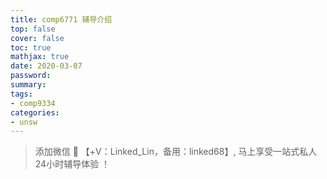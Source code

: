 ```yaml
---
title: comp6771 辅导介绍
top: false
cover: false
toc: true
mathjax: true
date: 2020-03-07
password:
summary:
tags:
- comp9334
categories:
- unsw
---
```


> 添加微信 📩 【+V：Linked_Lin，备用：linked68】, 马上享受一站式私人24小时辅导体验 ！


